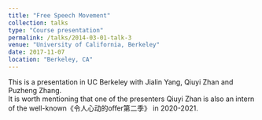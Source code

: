 ```yaml
---
title: "Free Speech Movement"
collection: talks
type: "Course presentation"
permalink: /talks/2014-03-01-talk-3
venue: "University of California, Berkeley"
date: 2017-11-07
location: "Berkeley, CA"
---
```




This is a presentation in UC Berkeley with Jialin Yang, Qiuyi Zhan and Puzheng Zhang. <br>
It is worth mentioning that one of the presenters Qiuyi Zhan is also an intern of the well-known《令人心动的offer第二季》 in 2020-2021.
